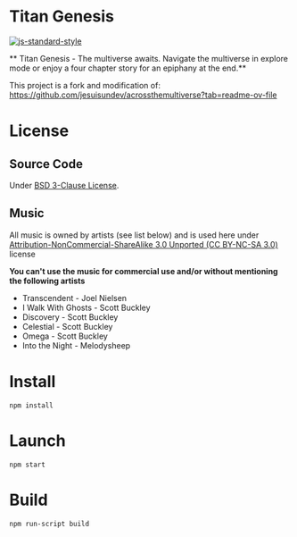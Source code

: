 # Titan Genesis
[![js-standard-style](https://img.shields.io/badge/code%20style-standard-brightgreen.svg?style=flat)](https://standardjs.com/)

** Titan Genesis - The multiverse awaits.
Navigate the multiverse in explore mode or enjoy a four chapter story for an epiphany at the end.**

This project is a fork and modification of: https://github.com/jesuisundev/acrossthemultiverse?tab=readme-ov-file 

# License

## Source Code

Under [BSD 3-Clause License](https://opensource.org/licenses/BSD-3-Clause).

## Music

All music is owned by artists (see list below) and is used here under 
[Attribution-NonCommercial-ShareAlike 3.0 Unported (CC BY-NC-SA 3.0)](https://creativecommons.org/licenses/by-nc-sa/3.0/) license


**You can't use the music for commercial use and/or without mentioning the following artists**

- Transcendent - Joel Nielsen
- I Walk With Ghosts - Scott Buckley
- Discovery - Scott Buckley
- Celestial - Scott Buckley
- Omega - Scott Buckley
- Into the Night - Melodysheep

# Install

```
npm install
```

# Launch

```
npm start
```

# Build

```
npm run-script build
```
